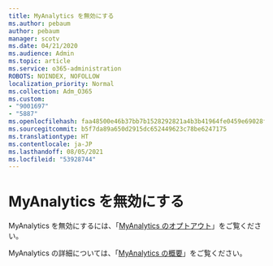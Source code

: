 ```yaml
---
title: MyAnalytics を無効にする
ms.author: pebaum
author: pebaum
manager: scotv
ms.date: 04/21/2020
ms.audience: Admin
ms.topic: article
ms.service: o365-administration
ROBOTS: NOINDEX, NOFOLLOW
localization_priority: Normal
ms.collection: Adm_O365
ms.custom:
- "9001697"
- "5887"
ms.openlocfilehash: faa48500e46b37bb7b1528292821a4b3b41964fe0459e69028f990aa10a81fd8
ms.sourcegitcommit: b5f7da89a650d2915dc652449623c78be6247175
ms.translationtype: HT
ms.contentlocale: ja-JP
ms.lasthandoff: 08/05/2021
ms.locfileid: "53928744"
---
```

# <a name="disable-myanalytics"></a>MyAnalytics を無効にする

MyAnalytics を無効にするには、「[MyAnalytics のオプトアウト](https://docs.microsoft.com/workplace-analytics/myanalytics/use/opt-out-of-mya)」をご覧ください。 

MyAnalytics の詳細については、「[MyAnalytics の概要](https://docs.microsoft.com/workplace-analytics/myanalytics/mya-landing-page)」をご覧ください。
